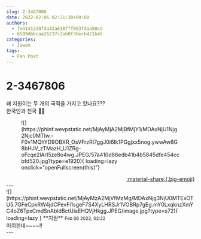 ```yaml
---
slug: 2-3467806
date: 2022-02-06 02:21:38+09:00
authors:
  - fe41412d9fda42a6187ff093fdaa50cd
  - 6599dbbcaa26237c2ab0f3becb421b45
categories:
  - Jiwon
tags:
  - Fan Post
---
```


# 2-3467806

<div class="post-container" markdown="1">
<div class="content-container md-sidebar__scrollwrap" markdown="1">

왜 지원이는 두 개의 국적을 가지고 있나요???<br>한국인과 천국 🤍🤍
<figure markdown="1">
![](https://phinf.wevpstatic.net/MjAyMjA2MjBfMjY1/MDAxNjU1Njg2Njc0MTIw.-F0v1MQhYD9OBXR_OsVFrzRI7ggJ0i6Ik1PGgjxx5nog.ywwAw8G8bHJV_zTMazH_U1ZRg-oFcqe2lArI5ze8o4wg.JPEG/57a410d86edb41b4b5845dfe454ccbfd520.jpg?type=e1920){ loading=lazy onclick="openFullscreen(this)"}
</figure>


</div>
</div>

<div style="text-align: right;" markdown="1">
<a href="https://weverse.io/fromis9/fanpost/2-3467806" style="text-align: right;">:material-share:{.big-emoji}</a>
</div>
---

<div class="comments-container md-sidebar__scrollwrap" markdown="1">
<div class="comment" markdown="1">
<div class='id-container' markdown="1">
![](https://phinf.wevpstatic.net/MjAyMzA2MjVfMzMg/MDAxNjg3NjU0MTExOTU5.7GFeCpkRW4jdCPevFi1sgeF7S4XyLHRSJr1VOBRp7gEg.mY0LxqknzXmYC4oZ6TpxCmdSnAbldBctUiaEHQVjHkgg.JPEG/image.jpg?type=s72){ loading=lazy }
**<span class="artist">지원</span>** <small>Feb 06 2022, 02:22</small><br>
</div>
<div class='comment-body' markdown="1">
미취겐네~~~~!!
</div>
</div>
</div>
---
